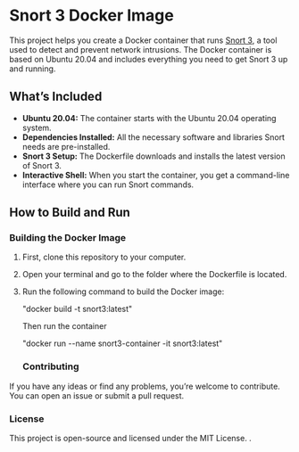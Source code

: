 # Snort 3 Docker Image

This project helps you create a Docker container that runs [Snort 3](https://snort.org/), a tool used to detect and prevent network intrusions. The Docker container is based on Ubuntu 20.04 and includes everything you need to get Snort 3 up and running.

## What’s Included

- **Ubuntu 20.04:** The container starts with the Ubuntu 20.04 operating system.
- **Dependencies Installed:** All the necessary software and libraries Snort needs are pre-installed.
- **Snort 3 Setup:** The Dockerfile downloads and installs the latest version of Snort 3.
- **Interactive Shell:** When you start the container, you get a command-line interface where you can run Snort commands.

## How to Build and Run

### Building the Docker Image

1. First, clone this repository to your computer.
2. Open your terminal and go to the folder where the Dockerfile is located.
3. Run the following command to build the Docker image:


   "docker build -t snort3:latest"

   Then run the container


   "docker run --name snort3-container -it snort3:latest"

   ### Contributing

If you have any ideas or find any problems, you’re welcome to contribute. You can open an issue or submit a pull request.
### License

This project is open-source and licensed under the MIT License.
 .
